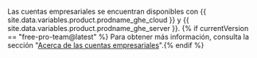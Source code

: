 Las cuentas empresariales se encuentran disponibles con {{ site.data.variables.product.prodname_ghe_cloud }} y {{ site.data.variables.product.prodname_ghe_server }}. {% if currentVersion == "free-pro-team@latest" %} Para obtener más información, consulta la sección "[Acerca de las cuentas empresariales](/articles/about-enterprise-accounts)".{% endif %}
